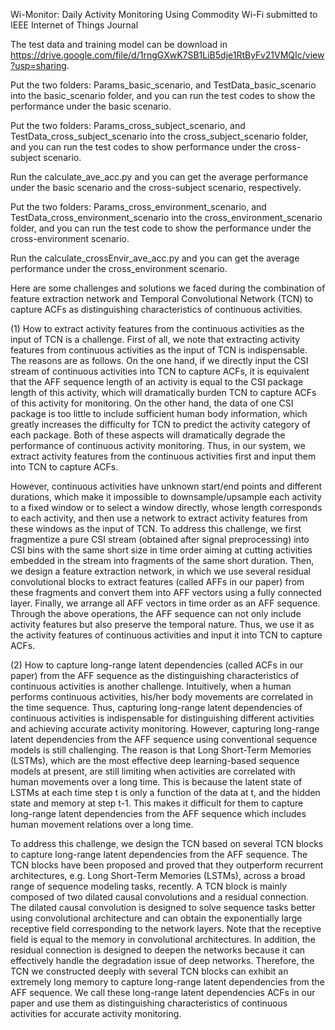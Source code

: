 Wi-Monitor: Daily Activity Monitoring Using Commodity Wi-Fi submitted to IEEE Internet of Things Journal

The test data and training model can be download in https://drive.google.com/file/d/1rngGXwK7SB1LiB5dje1RtByFv21VMQIc/view?usp=sharing.

Put the two folders: Params_basic_scenario, and TestData_basic_scenario into the basic_scenario folder, and you can run the test codes to show the performance under the basic scenario.

Put the two folders: Params_cross_subject_scenario, and TestData_cross_subject_scenario into the cross_subject_scenario folder, and you can run the test codes to show performance under the cross-subject scenario.

Run the calculate_ave_acc.py and you can get the average performance under the basic scenario and the cross-subject scenario, respectively.

Put the two folders: Params_cross_environment_scenario, and TestData_cross_environment_scenario into the cross_environment_scenario folder, and you can run the test code to show the performance under the cross-environment scenario.

Run the calculate_crossEnvir_ave_acc.py and you can get the average performance under the cross_environment scenario.


Here are some challenges and solutions we faced during the combination of feature extraction network and Temporal Convolutional Network (TCN) to capture ACFs as distinguishing characteristics of continuous activities.

(1) How to extract activity features from the continuous activities as the input of TCN is a challenge. First of all, we note that extracting activity features from continuous activities as the input of TCN is indispensable. The reasons are as follows. On the one hand, if we directly input the CSI stream of continuous activities into TCN to capture ACFs, it is equivalent that the AFF sequence length of an activity is equal to the CSI package length of this activity, which will dramatically burden TCN to capture ACFs of this activity for monitoring. On the other hand, the data of one CSI package is too little to include sufficient human body information, which greatly increases the difficulty for TCN to predict the activity category of each package. Both of these aspects will dramatically degrade the performance of continuous activity monitoring. Thus, in our system, we extract activity features from the continuous activities first and input them into TCN to capture ACFs.

However, continuous activities have unknown start/end points and different durations, which make it impossible to downsample/upsample each activity to a fixed window or to select a window directly, whose length corresponds to each activity, and then use a network to extract activity features from these windows as the input of TCN. To address this challenge, we first fragmentize a pure CSI stream (obtained after signal preprocessing) into CSI bins with the same short size in time order aiming at cutting activities embedded in the stream into fragments of the same short duration. Then, we design a feature extraction network, in which we use several residual convolutional blocks to extract features (called AFFs in our paper) from these fragments and convert them into AFF vectors using a fully connected layer. Finally, we arrange all AFF vectors in time order as an AFF sequence. Through the above operations, the AFF sequence can not only include activity features but also preserve the temporal nature. Thus, we use it as the activity features of continuous activities and input it into TCN to capture ACFs. 

(2) How to capture long-range latent dependencies (called ACFs in our paper) from the AFF sequence as the distinguishing characteristics of continuous activities is another challenge. Intuitively, when a human performs continuous activities, his/her body movements are correlated in the time sequence. Thus, capturing long-range latent dependencies of continuous activities is indispensable for distinguishing different activities and achieving accurate activity monitoring. However, capturing long-range latent dependencies from the AFF sequence using conventional sequence models is still challenging. The reason is that Long Short-Term Memories (LSTMs), which are the most effective deep learning-based sequence models at present, are still limiting when activities are correlated with human movements over a long time. This is because the latent state of LSTMs at each time step t is only a function of the data at t, and the hidden state and memory at step t-1. This makes it difficult for them to capture long-range latent dependencies from the AFF sequence which includes human movement relations over a long time.

To address this challenge, we design the TCN based on several TCN blocks to capture long-range latent dependencies from the AFF sequence. The TCN blocks have been proposed and proved that they outperform recurrent architectures, e.g. Long Short-Term Memories (LSTMs), across a broad range of sequence modeling tasks, recently. A TCN block is mainly composed of two dilated causal convolutions and a residual connection. The dilated causal convolution is designed to solve sequence tasks better using convolutional architecture and can obtain the exponentially large receptive field corresponding to the network layers. Note that the receptive field is equal to the memory in convolutional architectures. In addition, the residual connection is designed to deepen the networks because it can effectively handle the degradation issue of deep networks. Therefore, the TCN we constructed deeply with several TCN blocks can exhibit an extremely long memory to capture long-range latent dependencies from the AFF sequence. We call these long-range latent dependencies ACFs in our paper and use them as distinguishing characteristics of continuous activities for accurate activity monitoring.
